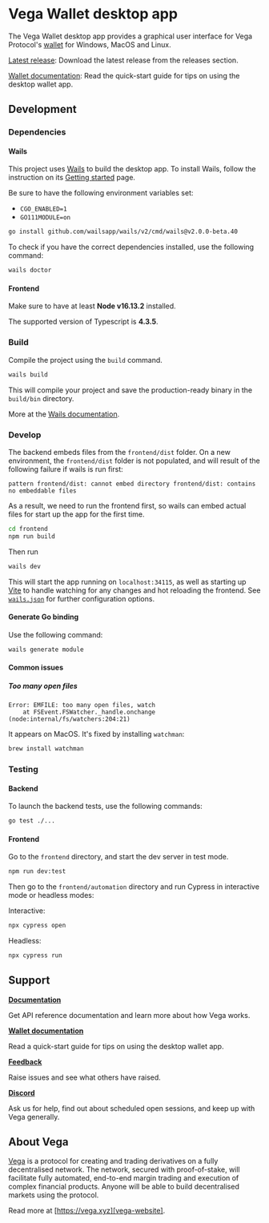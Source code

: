# Vega Wallet desktop app

The Vega Wallet desktop app provides a graphical user interface for Vega Protocol's [wallet](https://github.com/vegaprotocol/vegawallet/) for Windows, MacOS and Linux.

[Latest release](https://github.com/vegaprotocol/vegawallet-desktop/releases): Download the latest release from the releases section.

[Wallet documentation](https://docs.vega.xyz/docs/mainnet/tools/vega-wallet/desktop-app/latest/getting-started): Read the quick-start guide for tips on using the desktop wallet app.

## Development

### Dependencies

#### Wails

This project uses [Wails](https://wails.app) to build the desktop app. To install Wails, follow the instruction on its [Getting started](https://wails.app/gettingstarted/) page.

Be sure to have the following environment variables set:

- `CGO_ENABLED=1`
- `GO111MODULE=on`

```sh
go install github.com/wailsapp/wails/v2/cmd/wails@v2.0.0-beta.40
```

To check if you have the correct dependencies installed, use the following command:

```sh
wails doctor
```

#### Frontend

Make sure to have at least **Node v16.13.2** installed.

The supported version of Typescript is **4.3.5**.

### Build

Compile the project using the `build` command.

```sh
wails build
```

This will compile your project and save the production-ready binary in the `build/bin`
directory.

More at the [Wails documentation](https://wails.app/reference/cli/#build).

### Develop

The backend embeds files from the `frontend/dist` folder. On a new environment, the `frontend/dist` folder is not populated, and will result of the following failure if wails is run first:

```
pattern frontend/dist: cannot embed directory frontend/dist: contains no embeddable files
```

As a result, we need to run the frontend first, so wails can embed actual files for start up the app for the first time.

```sh
cd frontend
npm run build
```

Then run

```sh
wails dev
```

This will start the app running on `localhost:34115`, as well as starting up [Vite](https://vitejs.dev/) to handle watching for any changes and hot reloading the frontend. See [`wails.json`](https://wails.io/docs/reference/project-config) for further configuration options.

#### Generate Go binding

Use the following command:

```sh
wails generate module
```

#### Common issues

##### Too many open files

```
Error: EMFILE: too many open files, watch
    at FSEvent.FSWatcher._handle.onchange (node:internal/fs/watchers:204:21)
```

It appears on MacOS. It's fixed by installing `watchman`:

```sh
brew install watchman
```

### Testing

#### Backend

To launch the backend tests, use the following commands:

```sh
go test ./...
```

#### Frontend

Go to the `frontend` directory, and start the dev server in test mode.

```sh
npm run dev:test
```

Then go to the `frontend/automation` directory and run Cypress in interactive mode or headless modes:

Interactive:

```sh
npx cypress open
```

Headless:

```sh
npx cypress run
```

## Support

**[Documentation](https://docs.vega.xyz/)**

Get API reference documentation and learn more about how Vega works.

**[Wallet documentation](https://docs.vega.xyz/docs/mainnet/tools/vega-wallet/desktop-app)**

Read a quick-start guide for tips on using the desktop wallet app.

**[Feedback](https://github.com/vegaprotocol/feedback/discussions/categories/vega-wallets)**

Raise issues and see what others have raised.

**[Discord](https://vega.xyz/discord)**

Ask us for help, find out about scheduled open sessions, and keep up with Vega generally.

## About Vega

[Vega][vega-website] is a protocol for creating and trading derivatives on a fully decentralised network. The network, secured with proof-of-stake, will facilitate fully automated, end-to-end margin trading and execution of complex financial products. Anyone will be able to build decentralised markets using the protocol.

Read more at [https://vega.xyz][vega-website].

[vega-website]: https://vega.xyz
